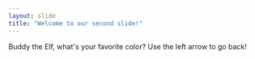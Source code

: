 ```yaml
---
layout: slide
title: "Welcome to our second slide!"
---
```

Buddy the Elf, what's your favorite color?
Use the left arrow to go back!
